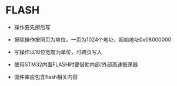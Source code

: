 # FLASH
- 操作要先擦后写
- 擦除操作按照页为单位，一页为1024个地址，起始地址0x08000000
- 写操作以16位宽度为单位，可跨页写入
- 使用STM32内置FLASH时要借助内部/外部高速振荡器

- 固件库应包含flash相关内容